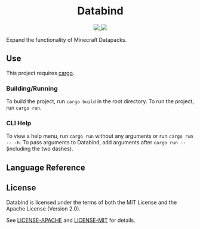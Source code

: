 <h1 align="center">Databind</h1>
<!-- Shields.io -->
<p align="center">
  <a href="/releases">
    <img src="https://img.shields.io/github/v/release/MysteryBlokHed/databind" />
  </a>
  <a href="#license">
    <img src="https://img.shields.io/badge/license-MIT%20OR%20Apache--2.0-green"/>
  </a>
</p>

Expand the functionality of Minecraft Datapacks.

## Use

This project requires [cargo](https://www.rust-lang.org/learn/get-started).

### Building/Running

To build the project, run `cargo build` in the root directory.
To run the project, run `cargo run`.

### CLI Help

To view a help menu, run `cargo run` without any arguments or run
`cargo run -- -h`. To pass arguments to Databind, add arguments
after `cargo run --` (including the two dashes).

## Language Reference

## License

Databind is licensed under the terms of both the MIT License
and the Apache License (Version 2.0).

See [LICENSE-APACHE](LICENSE-APACHE) and [LICENSE-MIT](LICENSE-MIT) for details.
